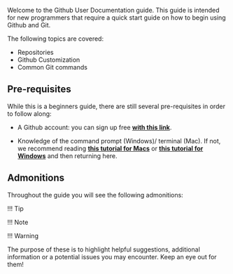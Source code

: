 Welcome to the Github User Documentation guide. This guide is intended for new programmers that require a quick start guide on how to begin using Github and Git.

The following topics are covered:

- Repositories 
- Github Customization 
- Common Git commands

## Pre-requisites 

While this is a beginners guide, there are still several pre-requisites in order to follow along:

- A Github account: you can sign up free [**with this link**](https://github.com/join).

- Knowledge of the command prompt (Windows)/ terminal (Mac). If not, we recommend reading [**this tutorial for Macs**](https://support.apple.com/en-ca/guide/terminal/welcome/mac) or [**this tutorial for Windows**](https://www.freecodecamp.org/news/command-line-commands-cli-tutorial/) and then returning here.

## Admonitions

Throughout the guide you will see the following admonitions:

!!! Tip

!!! Note

!!! Warning

The purpose of these is to highlight helpful suggestions, additional information or a potential issues you may encounter. Keep an eye out for them!
